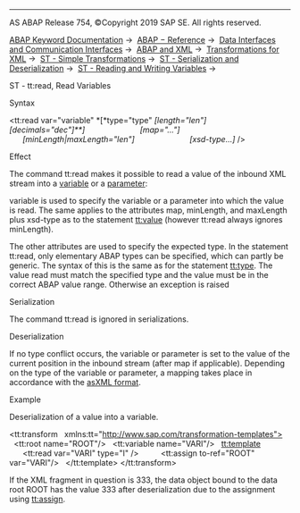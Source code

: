  

* * *

AS ABAP Release 754, ©Copyright 2019 SAP SE. All rights reserved.

[ABAP Keyword Documentation](https://help.sap.com/doc/abapdocu_754_index_htm/7.54/en-US/abenabap.htm) →  [ABAP − Reference](https://help.sap.com/doc/abapdocu_754_index_htm/7.54/en-US/abenabap_reference.htm) →  [Data Interfaces and Communication Interfaces](https://help.sap.com/doc/abapdocu_754_index_htm/7.54/en-US/abenabap_data_communication.htm) →  [ABAP and XML](https://help.sap.com/doc/abapdocu_754_index_htm/7.54/en-US/abenabap_xml.htm) →  [Transformations for XML](https://help.sap.com/doc/abapdocu_754_index_htm/7.54/en-US/abenabap_xml_trafos.htm) →  [ST - Simple Transformations](https://help.sap.com/doc/abapdocu_754_index_htm/7.54/en-US/abenabap_st.htm) →  [ST - Serialization and Deserialization](https://help.sap.com/doc/abapdocu_754_index_htm/7.54/en-US/abenst_serial_deserial.htm) →  [ST - Reading and Writing Variables](https://help.sap.com/doc/abapdocu_754_index_htm/7.54/en-US/abenst_variable_transformations.htm) → 

ST - tt:read, Read Variables

Syntax

<tt:read var="variable" *\[*type="type" *\[*length="len"*\]*
                                     *\[*decimals="dec"*\]**\]*
                        *\[*map="..."*\]*
                        *\[*minLength*|*maxLength="len"*\]*
                        *\[*xsd-type...*\]* />

Effect

The command tt:read makes it possible to read a value of the inbound XML stream into a [variable](https://help.sap.com/doc/abapdocu_754_index_htm/7.54/en-US/abenst_tt_variable.htm) or a [parameter](https://help.sap.com/doc/abapdocu_754_index_htm/7.54/en-US/abenst_tt_parameter.htm):

variable is used to specify the variable or a parameter into which the value is read. The same applies to the attributes map, minLength, and maxLength plus xsd-type as to the statement [tt:value](https://help.sap.com/doc/abapdocu_754_index_htm/7.54/en-US/abenst_tt_value_elementary.htm) (however tt:read always ignores minLength).

The other attributes are used to specify the expected type. In the statement tt:read, only elementary ABAP types can be specified, which can partly be generic. The syntax of this is the same as for the statement [tt:type](https://help.sap.com/doc/abapdocu_754_index_htm/7.54/en-US/abenst_tt_type.htm). The value read must match the specified type and the value must be in the correct ABAP value range. Otherwise an exception is raised

Serialization

The command tt:read is ignored in serializations.

Deserialization

If no type conflict occurs, the variable or parameter is set to the value of the current position in the inbound stream (after map if applicable). Depending on the type of the variable or parameter, a mapping takes place in accordance with the [asXML format](https://help.sap.com/doc/abapdocu_754_index_htm/7.54/en-US/abenabap_xslt_asxml.htm).

Example

Deserialization of a value into a variable.

<tt:transform
  xmlns:tt="http://www.sap.com/transformation-templates">
  <tt:root name="ROOT"/>
  <tt:variable name="VARI"/>
  <tt:template>
    <X>
      <tt:read var="VARI" type="I" />
    </X>
    <tt:assign to-ref="ROOT" var="VARI"/>
  </tt:template>
</tt:transform>

If the XML fragment in question is <X>333</X>, the data object bound to the data root ROOT has the value 333 after deserialization due to the assignment using [tt:assign](https://help.sap.com/doc/abapdocu_754_index_htm/7.54/en-US/abenst_tt_assign.htm).